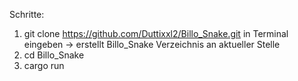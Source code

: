 Schritte:
  1. git clone https://github.com/Duttixxl2/Billo_Snake.git  in Terminal eingeben -> erstellt Billo_Snake Verzeichnis an aktueller Stelle
  2. cd Billo_Snake
  3. cargo run
